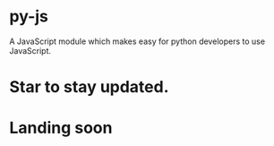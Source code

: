 # py-js
A JavaScript module which makes easy for python developers to use JavaScript.

# Star to stay updated. 
# Landing soon
